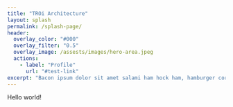 ```yaml
---
title: "TROi Architecture"
layout: splash
permalink: /splash-page/
header:
  overlay_color: "#000"
  overlay_filter: "0.5"
  overlay_image: /assests/images/hero-area.jpeg
  actions:
    - label: "Profile"
      url: "#test-link"
excerpt: "Bacon ipsum dolor sit amet salami ham hock ham, hamburger corned beef short ribs kielbasa biltong t-bone drumstick tri-tip tail sirloin pork chop."
---
```

Hello world!
